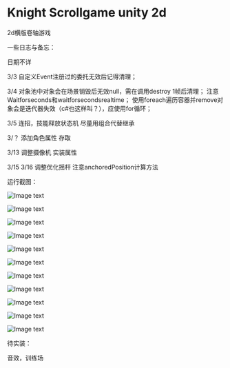 # Knight Scrollgame unity 2d

2d横版卷轴游戏


一些日志与备忘：

日期不详


3/3
自定义Event注册过的委托无效后记得清理；

3/4
对象池中对象会在场景销毁后无效null，需在调用destroy 1帧后清理；
注意Waitforseconds和waitforsecondsrealtime；
使用foreach遍历容器并remove对象会是迭代器失效（c#也这样叫？），应使用for循环；

3/5
连招，技能释放状态机
尽量用组合代替继承

3/？
添加角色属性
存取

3/13
调整摄像机
实装属性

3/15
3/16
调整优化摇杆
注意anchoredPosition计算方法

运行截图：

![Image text](https://github.com/voidarea97/Knight-Scrollgame-unity-2d/blob/master/Screenshot/1.png)

![Image text](https://github.com/voidarea97/Knight-Scrollgame-unity-2d/blob/master/Screenshot/2.png)

![Image text](https://github.com/voidarea97/Knight-Scrollgame-unity-2d/blob/master/Screenshot/3.png)

![Image text](https://github.com/voidarea97/Knight-Scrollgame-unity-2d/blob/master/Screenshot/4.png)

![Image text](https://github.com/voidarea97/Knight-Scrollgame-unity-2d/blob/master/Screenshot/5.png)

![Image text](https://github.com/voidarea97/Knight-Scrollgame-unity-2d/blob/master/Screenshot/6.png)

![Image text](https://github.com/voidarea97/Knight-Scrollgame-unity-2d/blob/master/Screenshot/7.png)

![Image text](https://github.com/voidarea97/Knight-Scrollgame-unity-2d/blob/master/Screenshot/8.png)

![Image text](https://github.com/voidarea97/Knight-Scrollgame-unity-2d/blob/master/Screenshot/9.png)

![Image text](https://github.com/voidarea97/Knight-Scrollgame-unity-2d/blob/master/Screenshot/10.png)

![Image text](https://github.com/voidarea97/Knight-Scrollgame-unity-2d/blob/master/Screenshot/11.png)

待实装：

音效，训练场
